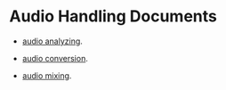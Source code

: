 # Audio Handling Documents


* [audio analyzing](https://github.com/raspberry-pi-maker/VoIP-related-codes/tree/main/Audio/audio%20analyzing). 

* [audio conversion](https://github.com/raspberry-pi-maker/VoIP-related-codes/tree/main/Audio/audio%20conversion). 

* [audio mixing](https://github.com/raspberry-pi-maker/VoIP-related-codes/tree/main/Audio/audio%20mixing). 


